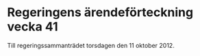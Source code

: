 # Regeringens ärendeförteckning vecka 41

Till regeringssammanträdet torsdagen den 11 oktober 2012.
